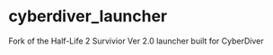 cyberdiver_launcher
==============

Fork of the Half-Life 2 Survivior Ver 2.0 launcher built for CyberDiver
